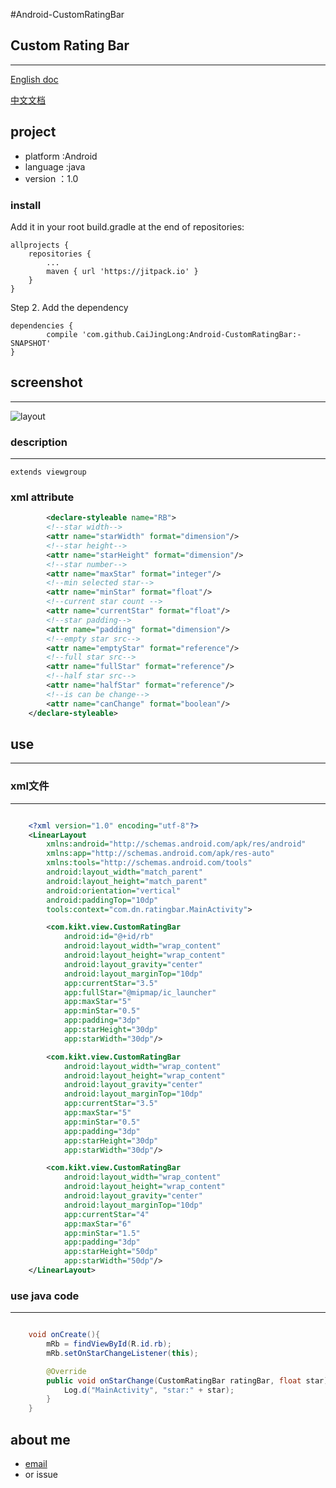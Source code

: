 #Android-CustomRatingBar
## Custom Rating Bar
---

[English doc](https://github.com/CaiJingLong/Android-CustomRatingBar/blob/master/README.md)

[中文文档](https://github.com/CaiJingLong/Android-CustomRatingBar/blob/master/README-CHN.md)

## project
- platform :Android 
- language :java
- version ：1.0

### install
Add it in your root build.gradle at the end of repositories:

    allprojects {
		repositories {
			...
			maven { url 'https://jitpack.io' }
		}
	}

Step 2. Add the dependency

    dependencies {
            compile 'com.github.CaiJingLong:Android-CustomRatingBar:-SNAPSHOT'
    }


## screenshot
---
![layout](https://b6kk3w.bn1303.livefilestore.com/y3mwprYwIaG95BSlv1QElIYWkzH7feAoYVB1mDV226lRerdjKuWP5Ijwe9sysN5-DglMglx0w0v0zWF2m3O5LRhYH8iJovE81NRejxpD1mkIMwzZYPVgbMg2zADathTXWiW80UZVubc84dyfKjnlWGU1Ckmoah__tJejbEpb9g7cr8/layout-2016-03-19-222225.png?psid=1)

### description 
---
    extends viewgroup

### xml attribute 
```xml    
        <declare-styleable name="RB">
        <!--star width-->
        <attr name="starWidth" format="dimension"/>
        <!--star height-->
        <attr name="starHeight" format="dimension"/>
        <!--star number-->
        <attr name="maxStar" format="integer"/>
        <!--min selected star-->
        <attr name="minStar" format="float"/>
        <!--current star count -->
        <attr name="currentStar" format="float"/>
        <!--star padding-->
        <attr name="padding" format="dimension"/>
        <!--empty star src-->
        <attr name="emptyStar" format="reference"/>
        <!--full star src-->
        <attr name="fullStar" format="reference"/>
        <!--half star src-->
        <attr name="halfStar" format="reference"/>
        <!--is can be change-->
        <attr name="canChange" format="boolean"/>
    </declare-styleable>
```

## use
---
### xml文件
---

```xml

    <?xml version="1.0" encoding="utf-8"?>
    <LinearLayout
        xmlns:android="http://schemas.android.com/apk/res/android"
        xmlns:app="http://schemas.android.com/apk/res-auto"
        xmlns:tools="http://schemas.android.com/tools"
        android:layout_width="match_parent"
        android:layout_height="match_parent"
        android:orientation="vertical"
        android:paddingTop="10dp"
        tools:context="com.dn.ratingbar.MainActivity">

        <com.kikt.view.CustomRatingBar
            android:id="@+id/rb"
            android:layout_width="wrap_content"
            android:layout_height="wrap_content"
            android:layout_gravity="center"
            android:layout_marginTop="10dp"
            app:currentStar="3.5"
            app:fullStar="@mipmap/ic_launcher"
            app:maxStar="5"
            app:minStar="0.5"
            app:padding="3dp"
            app:starHeight="30dp"
            app:starWidth="30dp"/>

        <com.kikt.view.CustomRatingBar
            android:layout_width="wrap_content"
            android:layout_height="wrap_content"
            android:layout_gravity="center"
            android:layout_marginTop="10dp"
            app:currentStar="3.5"
            app:maxStar="5"
            app:minStar="0.5"
            app:padding="3dp"
            app:starHeight="30dp"
            app:starWidth="30dp"/>

        <com.kikt.view.CustomRatingBar
            android:layout_width="wrap_content"
            android:layout_height="wrap_content"
            android:layout_gravity="center"
            android:layout_marginTop="10dp"
            app:currentStar="4"
            app:maxStar="6"
            app:minStar="1.5"
            app:padding="3dp"
            app:starHeight="50dp"
            app:starWidth="50dp"/>
    </LinearLayout>
```
### use java code

---

```java

    void onCreate(){
        mRb = findViewById(R.id.rb);
        mRb.setOnStarChangeListener(this);

        @Override
        public void onStarChange(CustomRatingBar ratingBar, float star) {
            Log.d("MainActivity", "star:" + star);
        }
    }
```

## about me
- [email](mailto:cjl_spy@163.com?subject=RatingBar-Feedback)
- or issue
